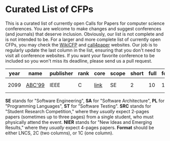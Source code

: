 # Curated List of CFPs

This is a curated list of currently open Calls for Papers for computer
science conferences. You are welcome to make changes and suggest conferences
(and journals) that deserve inclusion. Obviously, our list is not complete
and is not intended to be. For a larger and more complete list of
currently open CFPs,
you may check the [WikiCFP](http://www.wikicfp.com/cfp/) and
[call4paper](https://www.call4paper.com/) websites.
Our job is to regularly update the last column in the list, ensuring that
you don't need to visit all conference websites. If you want your favorite
conference to be included so you won't miss its deadline,
please send us a pull request.
<!-- events -->
| year | name | publisher | rank | core | scope | short | full | format | cfp | country |
| --- | --- | --- | --- | --- | --- | --- | --- | --- | --- | --- |
| 2099 | [ABC'99](https://conf.researchr.org/series/abc) | IEEE | C | [link](https://portal.core.edu.au/conf-ranks/2099) | SE | 2 | 10 | 1C | 2099-12-31 | Antarctica |

<!-- events -->
**SE** stands for "Software Engineering",
**SA** for "Software Architecture",
**PL** for "Programming Languages",
**ST** for "Software Testing".
**SRC** stands for "Student Research Competition," where they _usually_ expect
2-pages papers (sometimes up to three pages)
from a single student, who must physically attend the event.
**NIER** stands for "New Ideas and Emerging Results," where
they _usually_ expect 4-pages papers.
**Format** should be either LNCS, 2C (two columns), or 1C (one column).